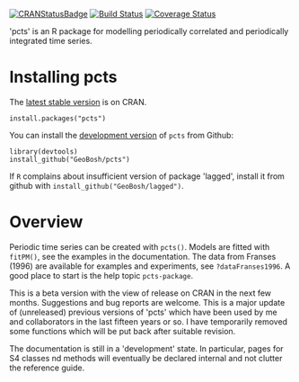 [![CRANStatusBadge](http://www.r-pkg.org/badges/version/pcts)](https://cran.r-project.org/package=pcts)
[![Build Status](https://travis-ci.com/GeoBosh/pcts.svg?branch=master)](https://travis-ci.com/GeoBosh/pcts)
[![Coverage Status](https://coveralls.io/repos/github/GeoBosh/pcts/badge.svg?branch=master)](https://coveralls.io/github/GeoBosh/pcts?branch=master)


'pcts' is an R package for modelling periodically correlated and periodically
integrated time series.


# Installing pcts

The [latest stable version](https://cran.r-project.org/package=pcts) is on
CRAN.

    install.packages("pcts")


You can install the [development version](https://github.com/GeoBosh/pcts) of
`pcts` from Github:

    library(devtools)
    install_github("GeoBosh/pcts")

If `R` complains about insufficient version of package 'lagged', install it from
github with `install_github("GeoBosh/lagged")`.


# Overview

Periodic time series can be created with `pcts()`. Models are fitted with
`fitPM()`, see the examples in the documentation.  The data from Franses (1996)
are available for examples and experiments, see `?dataFranses1996`.  A good
place to start is the help topic `pcts-package`.


This is a beta version with the view of release on CRAN in the next few months.
Suggestions and bug reports are welcome.  This is a major update of (unreleased)
previous versions of 'pcts' which have been used by me and collaborators in the
last fifteen years or so.  I have temporarily removed some functions which will
be put back after suitable revision.

The documentation is still in a 'development' state. In particular, pages for S4
classes nd methods will eventually be declared internal and not clutter the
reference guide. 










